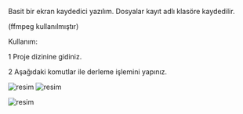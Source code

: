 Basit bir ekran kaydedici yazılım.
Dosyalar kayıt adlı klasöre kaydedilir.

(ffmpeg kullanılmıştır)

Kullanım:

1 Proje dizinine gidiniz.

2 Aşağıdaki komutlar ile derleme işlemini yapınız.

![resim](https://github.com/user-attachments/assets/7fe0d87e-e6af-41e3-9e88-9d176566c5aa)      ![resim](https://github.com/user-attachments/assets/7a79678c-eb5b-44e6-87eb-51f6876c00ca)
           

![resim](https://github.com/user-attachments/assets/08972f5e-4d8d-401c-a21f-bdeb43e59e76)



